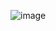 ![image](https://github.com/codingTest-study-group/coding-study/assets/112863029/ed1b80bf-21f5-401a-9dcc-9b7119190968)
